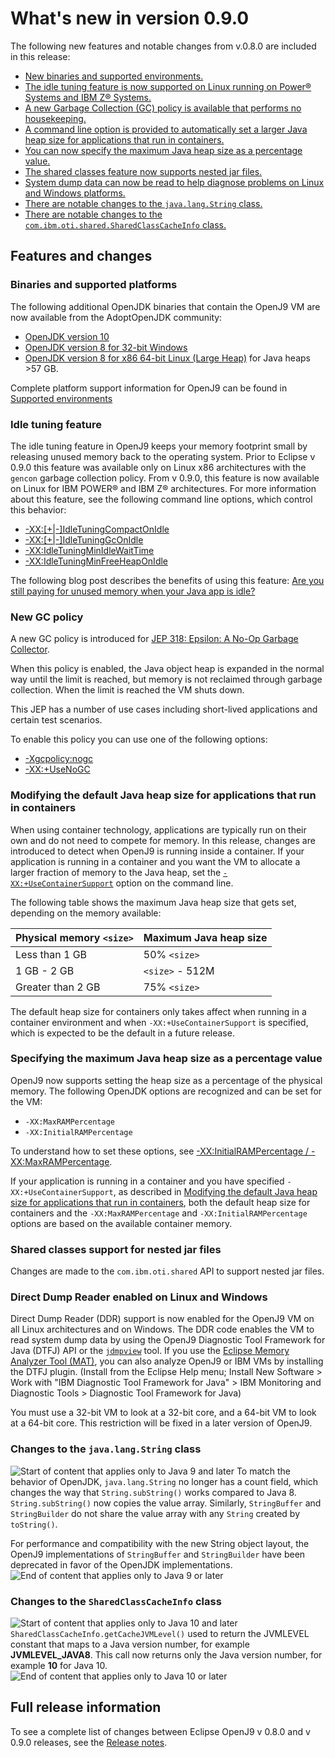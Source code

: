 <!--
* Copyright (c) 2017, 2021 IBM Corp. and others
*
* This program and the accompanying materials are made
* available under the terms of the Eclipse Public License 2.0
* which accompanies this distribution and is available at
* https://www.eclipse.org/legal/epl-2.0/ or the Apache
* License, Version 2.0 which accompanies this distribution and
* is available at https://www.apache.org/licenses/LICENSE-2.0.
*
* This Source Code may also be made available under the
* following Secondary Licenses when the conditions for such
* availability set forth in the Eclipse Public License, v. 2.0
* are satisfied: GNU General Public License, version 2 with
* the GNU Classpath Exception [1] and GNU General Public
* License, version 2 with the OpenJDK Assembly Exception [2].
*
* [1] https://www.gnu.org/software/classpath/license.html
* [2] http://openjdk.java.net/legal/assembly-exception.html
*
* SPDX-License-Identifier: EPL-2.0 OR Apache-2.0 OR GPL-2.0 WITH
* Classpath-exception-2.0 OR LicenseRef-GPL-2.0 WITH Assembly-exception
-->


# What's new in version 0.9.0

The following new features and notable changes from v.0.8.0 are included in this release:

- [New binaries and supported environments.](#binaries-and-supported-platforms)
- [The idle tuning feature is now supported on Linux running on Power&reg; Systems and IBM Z&reg; Systems.](#idle-tuning-feature)
- [A new Garbage Collection (GC) policy is available that performs no housekeeping.](#new-gc-policy)
- [A command line option is provided to automatically set a larger Java heap size for applications that run in containers.](#modifying-the-default-java-heap-size-for-applications-that-run-in-containers)
- [You can now specify the maximum Java heap size as a percentage value.](#specifying-the-maximum-java-heap-size-as-a-percentage-value)
- [The shared classes feature now supports nested jar files.](#shared-classes-support-for-nested-jar-files)
- [System dump data can now be read to help diagnose problems on Linux and Windows platforms.](#direct-dump-reader-enabled-on-linux-and-windows)
- [There are notable changes to the `java.lang.String` class.](#changes-to-the-javalangstring-class)
- [There are notable changes to the `com.ibm.oti.shared.SharedClassCacheInfo` class.](#changes-to-the-SharedClassCacheInfo-class)

## Features and changes

### Binaries and supported platforms

The following additional OpenJDK binaries that contain the OpenJ9 VM are now available from the AdoptOpenJDK community:

- [OpenJDK version 10](https://adoptopenjdk.net/?variant=openjdk10-openj9)
- [OpenJDK version 8 for 32-bit Windows](https://adoptopenjdk.net/releases.html?variant=openjdk8-openj9#x32_win)
- [OpenJDK version 8 for x86 64-bit Linux (Large Heap)](https://adoptopenjdk.net/nightly.html?variant=openjdk8-openj9) for Java heaps >57 GB.

Complete platform support information for OpenJ9 can be found in [Supported environments](#openj9_support.md)

### Idle tuning feature

The idle tuning feature in OpenJ9 keeps your memory footprint small by releasing unused memory back to the
operating system. Prior to Eclipse v 0.9.0 this feature was available only on Linux x86 architectures with the
`gencon` garbage collection policy. From v 0.9.0, this feature is now available on Linux for IBM POWER&reg; and IBM Z&reg; architectures.
For more information about this feature, see the following command line options, which control this
behavior:

- [-XX:\[+|-\]IdleTuningCompactOnIdle](xxidletuningcompactonidle.md)
- [-XX:\[+|-\]IdleTuningGcOnIdle](xxidletuninggconidle.md)
- [-XX:IdleTuningMinIdleWaitTime](xxidletuningminidlewaittime.md)
- [-XX:IdleTuningMinFreeHeapOnIdle](xxidletuningminfreeheaponidle.md)

The following blog post describes the benefits of using this feature: [Are you still paying for unused memory when your Java app is idle?](https://developer.ibm.com/javasdk/2017/09/25/still-paying-unused-memory-java-app-idle/)


### New GC policy

A new GC policy is introduced for [JEP 318: Epsilon: A No-Op Garbage Collector](http://openjdk.java.net/jeps/318).

When this policy is enabled, the Java object heap is expanded in the normal way until the limit is
reached, but memory is not reclaimed through garbage collection. When the limit is reached the VM shuts down.

This JEP has a number of use cases including short-lived applications and certain test scenarios.

To enable this policy you can use one of the following options:

- [-Xgcpolicy:nogc](xgcpolicy.md)
- [-XX:+UseNoGC](xxusenogc.md)

### Modifying the default Java heap size for applications that run in containers

When using container technology, applications are typically run on their own and do not need to compete for memory. In this release, changes
are introduced to detect when OpenJ9 is running inside a container. If your application is running in a container and
you want the VM to allocate a larger fraction of memory to the Java heap, set the [`-XX:+UseContainerSupport`](xxusecontainersupport.md) option on the command line.

The following table shows the maximum Java heap size that gets set, depending on the memory available:


| Physical memory `<size>`   | Maximum Java heap size          |
|----------------------------|---------------------------------|
| Less than 1 GB             | 50% `<size>`                    |
| 1 GB - 2 GB                | `<size>` - 512M                 |
| Greater than 2 GB          | 75% `<size>`                    |

The default heap size for containers only takes affect when running in a container environment and when `-XX:+UseContainerSupport` is specified,
which is expected to be the default in a future release.

### Specifying the maximum Java heap size as a percentage value

OpenJ9 now supports setting the heap size as a percentage of the physical memory. The following OpenJDK options are recognized and can be
set for the VM:

- `-XX:MaxRAMPercentage`
- `-XX:InitialRAMPercentage`

To understand how to set these options, see [-XX:InitialRAMPercentage / -XX:MaxRAMPercentage](xxinitialrampercentage.md).

If your application is running in a container and you have specified `-XX:+UseContainerSupport`, as described in [Modifying the default Java heap size for applications that run in containers](#modifying-the-default-java-heap-size-for-applications-that-run-in-containers), both the default heap size for containers and the `-XX:MaxRAMPercentage` and `-XX:InitialRAMPercentage`
options are based on the available container memory.

### Shared classes support for nested jar files

Changes are made to the `com.ibm.oti.shared` API to support nested jar files.

### Direct Dump Reader enabled on Linux and Windows

Direct Dump Reader (DDR) support is now enabled for the OpenJ9 VM on all Linux architectures and on Windows. The DDR code enables the VM to read system dump data by using the OpenJ9 Diagnostic Tool
Framework for Java (DTFJ) API or the [`jdmpview`](tool_jdmpview.md) tool. If you use the [Eclipse Memory Analyzer Tool (MAT)](https://www.eclipse.org/mat/), you can also analyze OpenJ9 or IBM VMs by installing the DTFJ plugin.
(Install from the Eclipse Help menu; Install New Software > Work with "IBM Diagnostic Tool Framework for Java" > IBM Monitoring and  Diagnostic Tools > Diagnostic Tool Framework for Java)

You must use a 32-bit VM to look at a 32-bit core, and a 64-bit VM to look at a 64-bit core. This restriction will be fixed in a later version of OpenJ9.


### Changes to the `java.lang.String` class

![Start of content that applies only to Java 9 and later](cr/java9plus.png) To match the behavior of OpenJDK, `java.lang.String` no longer has a count field, which changes the way that `String.subString()` works compared to Java 8. `String.subString()` now copies the value array. Similarly, `StringBuffer` and `StringBuilder` do not share the value array with any `String` created by `toString()`.

For performance and compatibility with the new String object layout, the OpenJ9 implementations of `StringBuffer` and `StringBuilder` have been deprecated in favor of the OpenJDK implementations.
![End of content that applies only to Java 9 or later](cr/java_close.png)

### Changes to the `SharedClassCacheInfo` class

![Start of content that applies only to Java 10 and later](cr/java10plus.png) `SharedClassCacheInfo.getCacheJVMLevel()` used to return the JVMLEVEL constant that maps to a Java version number, for example **JVMLEVEL_JAVA8**. This call now returns only the Java version number, for example **10** for Java 10.
![End of content that applies only to Java 10 or later](cr/java_close.png)

## Full release information

To see a complete list of changes between Eclipse OpenJ9 v 0.8.0 and v 0.9.0 releases, see the [Release notes](https://github.com/eclipse/openj9/blob/master/doc/release-notes/0.9/0.9.md).
<!-- ==== END OF TOPIC ==== cmdline_general.md ==== -->
